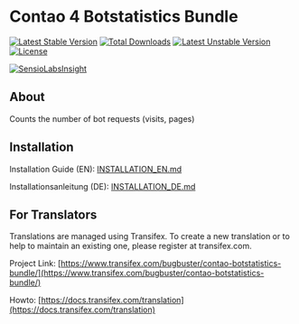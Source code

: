 # Contao 4 Botstatistics Bundle

[![Latest Stable Version](https://poser.pugx.org/bugbuster/contao-botstatistics-bundle/v/stable.svg)](https://packagist.org/packages/bugbuster/contao-botstatistics-bundle) [![Total Downloads](https://poser.pugx.org/bugbuster/contao-botstatistics-bundle/downloads.svg)](https://packagist.org/packages/bugbuster/contao-botstatistics-bundle) [![Latest Unstable Version](https://poser.pugx.org/bugbuster/contao-botstatistics-bundle/v/unstable.svg)](https://packagist.org/packages/bugbuster/contao-botstatistics-bundle) [![License](https://poser.pugx.org/bugbuster/contao-botstatistics-bundle/license.svg)](https://packagist.org/packages/bugbuster/contao-botstatistics-bundle)

[![SensioLabsInsight](https://insight.sensiolabs.com/projects/54159c6c-14db-4f26-9e4b-23e3a5e4574d/small.png)](https://insight.sensiolabs.com/projects/54159c6c-14db-4f26-9e4b-23e3a5e4574d)


## About

Counts the number of bot requests (visits, pages)


## Installation

Installation Guide (EN): [INSTALLATION_EN.md](INSTALLATION_EN.md)

Installationsanleitung (DE): [INSTALLATION_DE.md](INSTALLATION_DE.md)


## For Translators

Translations are managed using Transifex. To create a new translation or to help to maintain an existing one, please register at transifex.com.

Project Link: [https://www.transifex.com/bugbuster/contao-botstatistics-bundle/](https://www.transifex.com/bugbuster/contao-botstatistics-bundle/)

Howto: [https://docs.transifex.com/translation](https://docs.transifex.com/translation)


